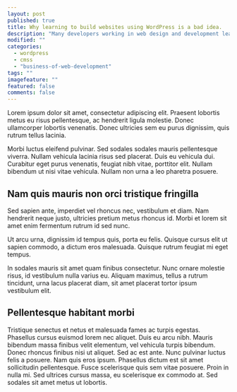 ```yaml
---
layout: post
published: true
title: Why learning to build websites using WordPress is a bad idea.
description: "Many developers working in web design and development learnt via WordPress. But that doesn't mean that's a good thing; or that you should to."
modified: ""
categories: 
  - wordpress
  - cmss
  - "business-of-web-development"
tags: ""
imagefeature: ""
featured: false
comments: false
---
```



Lorem ipsum dolor sit amet, consectetur adipiscing elit. Praesent lobortis metus eu risus pellentesque, ac hendrerit ligula molestie. Donec ullamcorper lobortis venenatis. Donec ultricies sem eu purus dignissim, quis rutrum tellus lacinia.

Morbi luctus eleifend pulvinar. Sed sodales sodales mauris pellentesque viverra. Nullam vehicula lacinia risus sed placerat. Duis eu vehicula dui. Curabitur eget purus venenatis, feugiat nibh vitae, porttitor elit. Nullam bibendum ut nisi vitae vehicula. Nullam non urna a leo pharetra posuere.

## Nam quis mauris non orci tristique fringilla  
Sed sapien ante, imperdiet vel rhoncus nec, vestibulum et diam. Nam hendrerit neque justo, ultricies pretium metus rhoncus id. Morbi et lorem sit amet enim fermentum rutrum id sed nunc.

Ut arcu urna, dignissim id tempus quis, porta eu felis. Quisque cursus elit ut sapien commodo, a dictum eros malesuada. Quisque rutrum feugiat mi eget tempus.

In sodales mauris sit amet quam finibus consectetur. Nunc ornare molestie risus, id vestibulum nulla varius eu. Aliquam maximus, tellus a rutrum tincidunt, urna lacus placerat diam, sit amet placerat tortor ipsum vestibulum elit.

## Pellentesque habitant morbi  
Tristique senectus et netus et malesuada fames ac turpis egestas. Phasellus cursus euismod lorem nec aliquet. Duis eu arcu nibh. Mauris bibendum massa finibus velit elementum, vel vehicula turpis bibendum. Donec rhoncus finibus nisi ut aliquet. Sed ac est ante. Nunc pulvinar luctus felis a posuere. Nam quis eros ipsum. Phasellus dictum est sit amet sollicitudin pellentesque. Fusce scelerisque quis sem vitae posuere. Proin in nulla mi. Sed ultrices cursus massa, eu scelerisque ex commodo at. Sed sodales sit amet metus ut lobortis.
